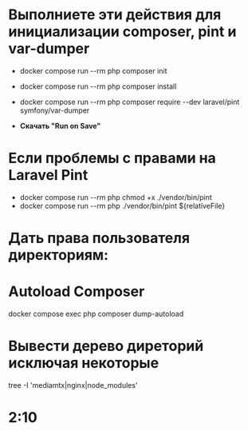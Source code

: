 # Выполниете эти действия для инициализации composer, pint и var-dumper

- docker compose run --rm php composer init

- docker compose run --rm php composer install

- docker compose run --rm php composer require --dev laravel/pint symfony/var-dumper

- **Скачать "Run on Save"**

# Если проблемы с правами на Laravel Pint

- docker compose run --rm php chmod +x ./vendor/bin/pint
- docker compose run --rm php ./vendor/bin/pint ${relativeFile}

# Дать права пользователя директориям:

<!-- sudo chown -R ninja:ninja /home/ninja/vscode/project/src /home/ninja/vscode/project/composer.json /home/ninja/vscode/project/composer.lock

sudo chown -R $USER:$USER vendor

docker exec -it project-php-1 composer dump-autoload -->

# Autoload Composer

docker compose exec php composer dump-autoload

# Вывести дерево диреторий исключая некоторые

tree -I 'mediamtx|nginx|node_modules'

# 2:10
